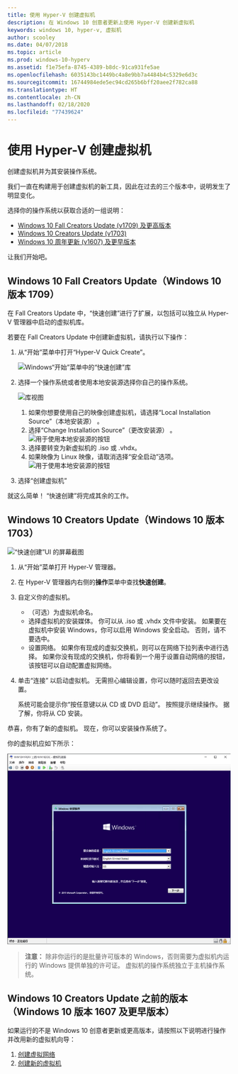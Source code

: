 ```yaml
---
title: 使用 Hyper-V 创建虚拟机
description: 在 Windows 10 创意者更新上使用 Hyper-V 创建新虚拟机
keywords: windows 10, hyper-v, 虚拟机
author: scooley
ms.date: 04/07/2018
ms.topic: article
ms.prod: windows-10-hyperv
ms.assetid: f1e75efa-8745-4389-b8dc-91ca931fe5ae
ms.openlocfilehash: 6035143bc1449bc4a8e9bb7a4484b4c5329e6d3c
ms.sourcegitcommit: 16744984ede5ec94cd265b6bff20aee2f782ca88
ms.translationtype: HT
ms.contentlocale: zh-CN
ms.lasthandoff: 02/18/2020
ms.locfileid: "77439624"
---
```

# <a name="create-a-virtual-machine-with-hyper-v"></a>使用 Hyper-V 创建虚拟机

创建虚拟机并为其安装操作系统。

我们一直在构建用于创建虚拟机的新工具，因此在过去的三个版本中，说明发生了明显变化。

选择你的操作系统以获取合适的一组说明：

* [Windows 10 Fall Creators Update (v1709) 及更高版本](quick-create-virtual-machine.md#windows-10-fall-creators-update-windows-10-version-1709)
* [Windows 10 Creators Update (v1703)](quick-create-virtual-machine.md#windows-10-creators-update-windows-10-version-1703)
* [Windows 10 周年更新 (v1607) 及更早版本](quick-create-virtual-machine.md#before-windows-10-creators-update-windows-10-version-1607-and-earlier)

让我们开始吧。

## <a name="windows-10-fall-creators-update-windows-10-version-1709"></a>Windows 10 Fall Creators Update（Windows 10 版本 1709）

在 Fall Creators Update 中，“快速创建”进行了扩展，以包括可以独立从 Hyper-V 管理器中启动的虚拟机库。

若要在 Fall Creators Update 中创建新虚拟机，请执行以下操作：

1. 从“开始”菜单中打开“Hyper-V Quick Create”。

    ![Windows“开始”菜单中的“快速创建”库](media/quick-create-start-menu.png)

1. 选择一个操作系统或者使用本地安装源选择你自己的操作系统。

    ![库视图](media/vmgallery.png)

    1. 如果你想要使用自己的映像创建虚拟机，请选择“Local Installation Source”（本地安装源）  。
    1. 选择“Change Installation Source”（更改安装源）  。
      ![用于使用本地安装源的按钮](media/change-source.png)
    1. 选择要转变为新虚拟机的 .iso 或 .vhdx。
    1. 如果映像为 Linux 映像，请取消选择“安全启动”选项。
      ![用于使用本地安装源的按钮](media/toggle-secure-boot.png)

1. 选择“创建虚拟机”

就这么简单！  “快速创建”将完成其余的工作。

## <a name="windows-10-creators-update-windows-10-version-1703"></a>Windows 10 Creators Update（Windows 10 版本 1703）

![“快速创建”UI 的屏幕截图](media/quickcreatesteps_inked.jpg)

1. 从“开始”菜单打开 Hyper-V 管理器。

1. 在 Hyper-V 管理器内右侧的**操作**菜单中查找**快速创建**。

1. 自定义你的虚拟机。

    * （可选）为虚拟机命名。
    * 选择虚拟机的安装媒体。 你可以从 .iso 或 .vhdx 文件中安装。
    如果要在虚拟机中安装 Windows，你可以启用 Windows 安全启动。 否则，请不要选中。
    * 设置网络。
    如果你有现成的虚拟交换机，则可以在网络下拉列表中进行选择。 如果你没有现成的交换机，你将看到一个用于设置自动网络的按钮，该按钮可以自动配置虚拟网络。

1. 单击“连接”  以启动虚拟机。 无需担心编辑设置，你可以随时返回去更改设置。

    系统可能会提示你“按任意键以从 CD 或 DVD 启动”。 按照提示继续操作。  据了解，你将从 CD 安装。

恭喜，你有了新的虚拟机。  现在，你可以安装操作系统了。

你的虚拟机应如下所示：

![虚拟机启动屏幕](media/OSDeploy_upd.png)

> **注意：** 除非你运行的是批量许可版本的 Windows，否则需要为虚拟机内运行的 Windows 提供单独的许可证。 虚拟机的操作系统独立于主机操作系统。

## <a name="before-windows-10-creators-update-windows-10-version-1607-and-earlier"></a>Windows 10 Creators Update 之前的版本（Windows 10 版本 1607 及更早版本）

如果运行的不是 Windows 10 创意者更新或更高版本，请按照以下说明进行操作并改用新的虚拟机向导：

1. [创建虚拟网络](connect-to-network.md)
1. [创建新的虚拟机](create-virtual-machine.md)
